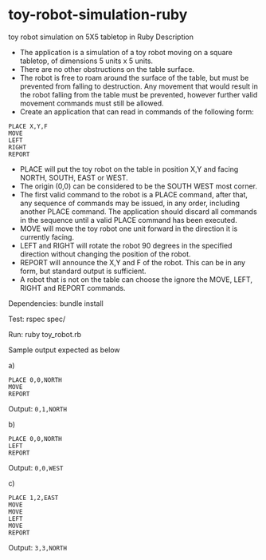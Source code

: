 # toy-robot-simulation-ruby
toy robot simulation on 5X5 tabletop in Ruby
Description

- The application is a simulation of a toy robot moving on a square tabletop,
  of dimensions 5 units x 5 units.
- There are no other obstructions on the table surface.
- The robot is free to roam around the surface of the table, but must be
  prevented from falling to destruction. Any movement that would result in the
  robot falling from the table must be prevented, however further valid
  movement commands must still be allowed.
- Create an application that can read in commands of the following form:

```
PLACE X,Y,F
MOVE
LEFT
RIGHT
REPORT
```

- PLACE will put the toy robot on the table in position X,Y and facing NORTH,
  SOUTH, EAST or WEST.
- The origin (0,0) can be considered to be the SOUTH WEST most corner.
- The first valid command to the robot is a PLACE command, after that, any
  sequence of commands may be issued, in any order, including another PLACE
  command. The application should discard all commands in the sequence until a
  valid PLACE command has been executed.
- MOVE will move the toy robot one unit forward in the direction it is currently
  facing.
- LEFT and RIGHT will rotate the robot 90 degrees in the specified direction
  without changing the position of the robot.
- REPORT will announce the X,Y and F of the robot. This can be in any form, but
  standard output is sufficient.
- A robot that is not on the table can choose the ignore the MOVE, LEFT, RIGHT
  and REPORT commands.

Dependencies: bundle install

Test: rspec spec/

Run: ruby toy_robot.rb



Sample output expected as below

a)

```
PLACE 0,0,NORTH
MOVE
REPORT
```

Output: `0,1,NORTH`

b)

```
PLACE 0,0,NORTH
LEFT
REPORT
```

Output: `0,0,WEST`

c)

```
PLACE 1,2,EAST
MOVE
MOVE
LEFT
MOVE
REPORT
```

Output: `3,3,NORTH`
